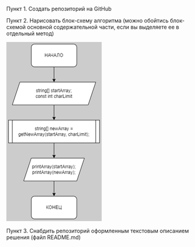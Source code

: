 Пункт 1. Создать репозиторий на GitHub

Пункт 2. Нарисовать блок-схему алгоритма (можно обойтись блок-схемой основной содержательной части, если вы выделяете ее в отдельный метод)

<p> <img src="Main.drawio.png" alt="блок-схема"> </p>

Пункт 3. Снабдить репозиторий оформленным текстовым описанием решения (файл README.md)